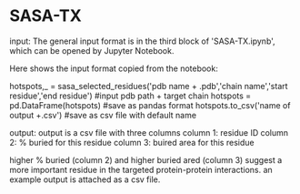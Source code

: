 # SASA-TX

input:
The general input format is in the third block of 'SASA-TX.ipynb', which can be opened by Jupyter Notebook.

Here shows the input format copied from the notebook:

hotspots,_ = sasa_selected_residues('pdb name + .pdb','chain name','start residue','end residue')
#input pdb path + target chain 
hotspots = pd.DataFrame(hotspots)
#save as pandas format
hotspots.to_csv('name of output +.csv')
#save as csv file with default name

output:
output is a csv file with three columns
column 1: residue ID
column 2: % buried for this residue
column 3: buired area for this residue

higher % buried (column 2) and higher buried ared (column 3) suggest a more important residue in the targeted protein-protein interactions.
an example output is attached as a csv file.
